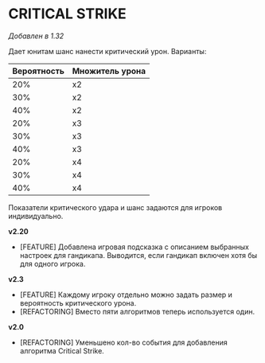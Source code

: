 # CRITICAL STRIKE

*Добавлен в 1.32*

Дает юнитам шанс нанести критический урон. Варианты:

| Вероятность | Множитель урона |
|-------------|-----------------|
| 20% | х2 |
| 30% | х2 |
| 40% | х2 |
| 20% | х3 | 
| 30% | х3 |
| 40% | х3 |
| 20% | х4 |
| 30% | х4 |
| 40% | х4 |

Показатели критического удара и шанс задаются для игроков индивидуально.

**v2.20**

* [FEATURE] Добавлена игровая подсказка с описанием выбранных настроек для гандикапа. Выводится, если гандикап включен хотя бы для одного игрока.

**v2.3**

* [FEATURE]	Каждому игроку отдельно можно задать размер и вероятность критического урона.
* [REFACTORING]	Вместо пяти алгоритмов теперь используется один.

**v2.0**

* [REFACTORING] Уменьшено кол-во события для добавления алгоритма Critical Strike.
